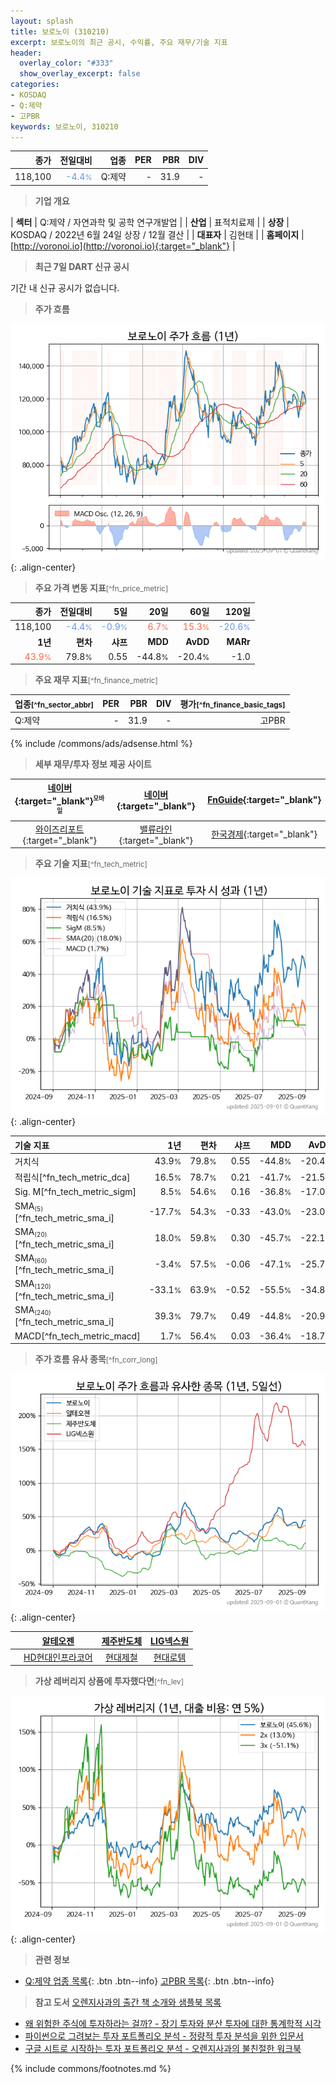 ```yaml
---
layout: splash
title: 보로노이 (310210)
excerpt: 보로노이의 최근 공시, 수익률, 주요 재무/기술 지표
header:
  overlay_color: "#333"
  show_overlay_excerpt: false
categories:
- KOSDAQ
- Q:제약
- 고PBR
keywords: 보로노이, 310210
---
```


| **종가** | **전일대비** | **업종** | **PER** | **PBR** | **DIV** |
| -------: | -----------: | -------: | ------: | ------: | ------: |
| 118,100 | <span style="color: cornflowerblue">-4.4<small>%</small></span> | Q:제약 | - | 31.9 | - |

<!-- more -->


> **기업 개요**<a id="company"></a>

| <span style="white-space:nowrap;">**섹터**</span> | Q:제약 / 자연과학 및 공학 연구개발업 |
| <span style="white-space:nowrap;">**산업**</span> | 표적치료제 |
| <span style="white-space:nowrap;">**상장**</span> | KOSDAQ / 2022년 6월 24일 상장 / 12월 결산 |
| <span style="white-space:nowrap;">**대표자**</span> | 김현태 |
| <span style="white-space:nowrap;">**홈페이지**</span> | [http://voronoi.io](http://voronoi.io){:target="_blank"} |


> **최근 7일 DART 신규 공시**<a id="dart"></a>

기간 내 신규 공시가 없습니다.


> **주가 흐름**<a id="price"></a>

![310210](/stock/images/310210.png){: .align-center}


> **주요 가격 변동 지표**<small>[^fn_price_metric]</small>

| **종가** | **전일대비** | **5일** | **20일** | **60일** | **120일** |
| -------: | -----------: | ------: | -------: | -------: | --------: |
| 118,100 | <span style="color: cornflowerblue">-4.4<small>%</small></span> | <span style="color: cornflowerblue">-0.9<small>%</small></span> | <span style="color: tomato">6.7<small>%</small></span> | <span style="color: tomato">15.3<small>%</small></span> | <span style="color: cornflowerblue">-20.6<small>%</small></span> |
| **1년** | **편차** | **샤프** | **MDD** | **AvDD** | **MARr** |
| <span style="color: tomato">43.9<small>%</small></span> | 79.8<small>%</small> | 0.55 | -44.8<small>%</small> | -20.4<small>%</small> | -1.0 |


> **주요 재무 지표**<small>[^fn_finance_metric]</small>

| **업종**<small>[^fn_sector_abbr]</small> | **PER** | **PBR** | **DIV** | **평가**<small>[^fn_finance_basic_tags]</small> |
| :--------------------------------------- | ------: | ------: | ------: | ----------------------------------------------: |
| Q:제약 | - | 31.9 | - | 고PBR |



{% include /commons/ads/adsense.html %}

> **세부 재무/투자 정보 제공 사이트**

| [네이버](https://m.stock.naver.com/domestic/stock/310210/finance/summary){:target="_blank"}<sup><small>모바일</small></sup> | [네이버](https://finance.naver.com/item/coinfo.naver?code=310210){:target="_blank"} | [FnGuide](https://comp.fnguide.com/SVO2/ASP/SVD_Invest.asp?gicode=A310210&MenuYn=Y){:target="_blank"} |
| :---: | :---: | :---: |
| [와이즈리포트](https://comp.wisereport.co.kr/company/c1040001.aspx?cmp_cd=310210){:target="_blank"} | [밸류라인](https://www.valueline.co.kr/finance/summary/310210){:target="_blank"} | [한국경제](https://markets.hankyung.com/stock/310210/financial-summary){:target="_blank"} |


> **주요 기술 지표**<small>[^fn_tech_metric]</small>


![310210](/stock/images/310210_tech.png){: .align-center}

| **기술 지표** | **1년** | **편차** | **샤프** | **MDD** | **AvDD** |
| :------------ | ------: | -----------: | -------: | ------: | -------: |
| 거치식 | 43.9<small>%</small> | 79.8<small>%</small> | 0.55 | -44.8<small>%</small> | -20.4<small>%</small> |
| 적립식[^fn_tech_metric_dca] | 16.5<small>%</small> | 78.7<small>%</small> | 0.21 | -41.7<small>%</small> | -21.5<small>%</small> |
| Sig. M[^fn_tech_metric_sigm] | 8.5<small>%</small> | 54.6<small>%</small> | 0.16 | -36.8<small>%</small> | -17.0<small>%</small> |
| SMA<small><sub>(5)</sub></small>[^fn_tech_metric_sma_i] | -17.7<small>%</small> | 54.3<small>%</small> | -0.33 | -43.0<small>%</small> | -23.0<small>%</small> |
| SMA<small><sub>(20)</sub></small>[^fn_tech_metric_sma_i] | 18.0<small>%</small> | 59.8<small>%</small> | 0.30 | -45.7<small>%</small> | -22.1<small>%</small> |
| SMA<small><sub>(60)</sub></small>[^fn_tech_metric_sma_i] | -3.4<small>%</small> | 57.5<small>%</small> | -0.06 | -47.1<small>%</small> | -25.7<small>%</small> |
| SMA<small><sub>(120)</sub></small>[^fn_tech_metric_sma_i] | -33.1<small>%</small> | 63.9<small>%</small> | -0.52 | -55.5<small>%</small> | -34.8<small>%</small> |
| SMA<small><sub>(240)</sub></small>[^fn_tech_metric_sma_i] | 39.3<small>%</small> | 79.7<small>%</small> | 0.49 | -44.8<small>%</small> | -20.9<small>%</small> |
| MACD[^fn_tech_metric_macd] | 1.7<small>%</small> | 56.4<small>%</small> | 0.03 | -36.4<small>%</small> | -18.7<small>%</small> |


> **주가 흐름 유사 종목**<a id="corr"></a><small>[^fn_corr_long]</small>

![310210](/stock/images/310210_corr.png){: .align-center}

|       | [알테오젠](/196170/) | [제주반도체](/080220/) | [LIG넥스원](/079550/) |
| :---: | :------------------------------------: | :------------------------------------: | :------------------------------------: |
|       | [HD현대인프라코어](/042670/) | [현대제철](/004020/) | [현대로템](/064350/) |


> **가상 레버리지 상품에 투자했다면**<a id="2x"></a><small>[^fn_lev]</small>

![310210](/stock/images/310210_2x.png){: .align-center}


> **관련 정보**

- [Q:제약 업종 목록](/stats/sector/kosdaq_업종_제약_종목/){: .btn .btn--info} [고PBR 목록](/fn/fn_high_pbr/){: .btn .btn--info}

> **참고 도서** [오렌지사과의 출간 책 소개와 샘플북 목록](https://kongdori.tistory.com/691)

- [왜 위험한 주식에 투자하라는 걸까? - 장기 투자와 분산 투자에 대한 통계학적 시각](https://kongdori.tistory.com/421)
- [파이썬으로 그려보는 투자 포트폴리오 분석  - 정량적 투자 분석을 위한 입문서](https://kongdori.tistory.com/643)
- [구글 시트로 시작하는 투자 포트폴리오 분석 - 오렌지사과의 불친절한 워크북](https://kongdori.tistory.com/449)


{% include commons/footnotes.md %}